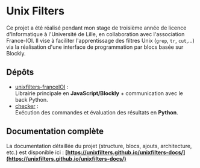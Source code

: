 # Unix Filters

Ce projet a été réalisé pendant mon stage de troisième année de licence d'Informatique à l'Université de Lille, en collaboration avec l'association France-IOI. Il vise à faciliter l'apprentissage des filtres Unix (`grep`, `tr`, `cut`,...) via la réalisation d'une interface de programmation par blocs basée sur Blockly.


## Dépôts

- [unixfilters-franceIOI](https://github.com/UnixFilters/unixfilters-franceIOI) :  
  Librairie principale en **JavaScript/Blockly** + communication avec le back Python.
- [checker](https://github.com/UnixFilters/checker) :  
  Exécution des commandes et évaluation des résultats en **Python**.

## Documentation complète

La documentation détaillée du projet (structure, blocs, ajouts, architecture, etc.) est disponible ici :
**[https://unixfilters.github.io/unixfilters-docs/](https://unixfilters.github.io/unixfilters-docs/)**
